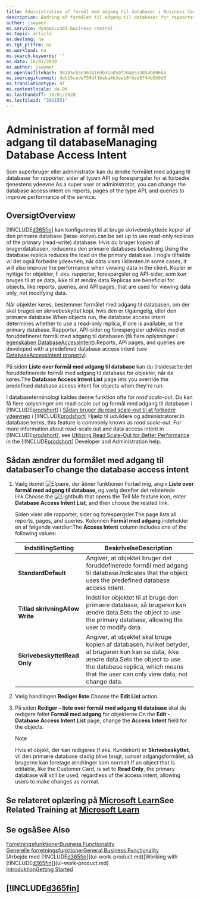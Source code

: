 ```yaml
---
title: Administration af formål med adgang til databaser i Business Central | Microsoft Docs
description: Ændring af formålet til adgang til databaser for rapporter, API-sider og forespørgsler.
author: jswymer
ms.service: dynamics365-business-central
ms.topic: article
ms.devlang: na
ms.tgt_pltfrm: na
ms.workload: na
ms.search.keywords: ''
ms.date: 10/01/2020
ms.author: jswymer
ms.openlocfilehash: 98105cb3e3634169b31a850f20a65a3854b006b4
ms.sourcegitcommit: ddbb5cede750df1baba4b3eab8fbed6744b5b9d6
ms.translationtype: HT
ms.contentlocale: da-DK
ms.lasthandoff: 10/01/2020
ms.locfileid: "3911551"
---
```

# <a name="managing-database-access-intent"></a><span data-ttu-id="ef132-103">Administration af formål med adgang til database</span><span class="sxs-lookup"><span data-stu-id="ef132-103">Managing Database Access Intent</span></span> 

<span data-ttu-id="ef132-104">Som superbruger eller administrator kan du ændre formålet med adgang til databaser for rapporter, sider af typen API og forespørgsler for at forbedre tjenestens ydeevne.</span><span class="sxs-lookup"><span data-stu-id="ef132-104">As a super user or administrator, you can change the database access intent on reports, pages of the type API, and queries to improve performance of the service.</span></span>

## <a name="overview"></a><span data-ttu-id="ef132-105">Oversigt</span><span class="sxs-lookup"><span data-stu-id="ef132-105">Overview</span></span>

[!INCLUDE[d365fin](includes/d365fin_md.md)] <span data-ttu-id="ef132-106">kan konfigureres til at bruge skrivebeskyttede kopier af den primære database (læse-skrive).</span><span class="sxs-lookup"><span data-stu-id="ef132-106">can be set up to use read-only replicas of the primary (read-write) database.</span></span> <span data-ttu-id="ef132-107">Hvis du bruger kopien af brugerdatabasen, reduceres den primære databases belastning.</span><span class="sxs-lookup"><span data-stu-id="ef132-107">Using the database replica reduces the load on the primary database.</span></span> <span data-ttu-id="ef132-108">I nogle tilfælde vil det også forbedre ydeevnen, når data vises i klienten.</span><span class="sxs-lookup"><span data-stu-id="ef132-108">In some cases, it will also improve the performance when viewing data in the client.</span></span> <span data-ttu-id="ef132-109">Kopier er nyttige for objekter, f. eks. rapporter, forespørgsler og API-sider, som kun bruges til at se data, ikke til at ændre data.</span><span class="sxs-lookup"><span data-stu-id="ef132-109">Replicas are beneficial for objects, like reports, queries, and API pages, that are used for viewing data only, not modifying data.</span></span>

<span data-ttu-id="ef132-110">Når objekter køres, bestemmer formålet med adgang til databasen, om der skal bruges en skrivebeskyttet kopi, hvis den er tilgængelig, eller den primære database.</span><span class="sxs-lookup"><span data-stu-id="ef132-110">When objects run, the database access intent determines whether to use a read-only replica, if one is available, or the primary database.</span></span> <span data-ttu-id="ef132-111">Rapporter, API-sider og forespørgsler udvikles med et foruddefineret formål med adgang til databasen (få flere oplysninger i [egenskaben DatabaseAccessIntent](/dynamics365/business-central/dev-itpro/developer/properties/devenv-dataaccessintent-property)).</span><span class="sxs-lookup"><span data-stu-id="ef132-111">Reports, API pages, and queries are developed with a predefined database access intent (see [DatabaseAccessIntent property](/dynamics365/business-central/dev-itpro/developer/properties/devenv-dataaccessintent-property)).</span></span>

<span data-ttu-id="ef132-112">På siden **Liste over formål med adgang til database** kan du tilsidesætte det foruddefinerede formål med adgang til database for objekter, når de køres.</span><span class="sxs-lookup"><span data-stu-id="ef132-112">The **Database Access Intent List** page lets you override the predefined database access intent for objects when they're run.</span></span>

<span data-ttu-id="ef132-113">I databaseterminologi kaldes denne funktion ofte for *read scale-out*. Du kan få flere oplysninger om read-scale out og formål med adgang til databaser i [!INCLUDE[prodshort](includes/prodshort.md)] i [Sådan bruger du read scale-out til at forbedre ydeevnen](/dynamics365/business-central/dev-itpro/administration/database-read-scale-out-overview) i [!INCLUDE[prodshort](includes/prodshort.md)] Hjælp til udviklere og administratorer.</span><span class="sxs-lookup"><span data-stu-id="ef132-113">In database terms, this feature is commonly known as *read scale-out*. For more information about read-scale out and data access intent in [!INCLUDE[prodshort](includes/prodshort.md)], see [Utilizing Read Scale-Out for Better Performance](/dynamics365/business-central/dev-itpro/administration/database-read-scale-out-overview) in the [!INCLUDE[prodshort](includes/prodshort.md)] Developer and Administration help.</span></span>

## <a name="to-change-the-database-access-intent"></a><span data-ttu-id="ef132-114">Sådan ændrer du formålet med adgang til databaser</span><span class="sxs-lookup"><span data-stu-id="ef132-114">To change the database access intent</span></span>

1. <span data-ttu-id="ef132-115">Vælg ikonet ![Elpære, der åbner funktionen Fortæl mig](media/ui-search/search_small.png "Fortæl mig, hvad du vil foretage dig"), angiv **Liste over formål med adgang til database**, og vælg derefter det relaterede link.</span><span class="sxs-lookup"><span data-stu-id="ef132-115">Choose the ![Lightbulb that opens the Tell Me feature](media/ui-search/search_small.png "Tell me what you want to do") icon, enter **Database Access Intent List**, and then choose the related link.</span></span>

    <span data-ttu-id="ef132-116">Siden viser alle rapporter, sider og forespørgsler.</span><span class="sxs-lookup"><span data-stu-id="ef132-116">The page lists all reports, pages, and queries.</span></span> <span data-ttu-id="ef132-117">Kolonnen **Formål med adgang** indeholder en af følgende værdier:</span><span class="sxs-lookup"><span data-stu-id="ef132-117">The **Access Intent** column includes one of the following values:</span></span>

    |<span data-ttu-id="ef132-118">**Indstilling**</span><span class="sxs-lookup"><span data-stu-id="ef132-118">**Setting**</span></span>|<span data-ttu-id="ef132-119">**Beskrivelse**</span><span class="sxs-lookup"><span data-stu-id="ef132-119">**Description**</span></span>|  
    |------------|-------------|  
    |<span data-ttu-id="ef132-120">**Standard**</span><span class="sxs-lookup"><span data-stu-id="ef132-120">**Default**</span></span>|<span data-ttu-id="ef132-121">Angiver, at objektet bruger det foruddefinerede formål med adgang til database.</span><span class="sxs-lookup"><span data-stu-id="ef132-121">Indicates that the object uses the predefined database access intent.</span></span>|
    |<span data-ttu-id="ef132-122">**Tillad skrivning**</span><span class="sxs-lookup"><span data-stu-id="ef132-122">**Allow Write**</span></span>|<span data-ttu-id="ef132-123">Indstiller objektet til at bruge den primære database, så brugeren kan ændre data.</span><span class="sxs-lookup"><span data-stu-id="ef132-123">Sets the object to use the primary database, allowing the user to modify data.</span></span>|
    |<span data-ttu-id="ef132-124">**Skrivebeskyttet**</span><span class="sxs-lookup"><span data-stu-id="ef132-124">**Read Only**</span></span>|<span data-ttu-id="ef132-125">Angiver, at objektet skal bruge kopien af databasen, hvilket betyder, at brugeren kun kan se data, ikke ændre data.</span><span class="sxs-lookup"><span data-stu-id="ef132-125">Sets the object to use the database replica, which means that the user can only view data, not change data.</span></span>|

2. <span data-ttu-id="ef132-126">Vælg handlingen **Rediger liste**.</span><span class="sxs-lookup"><span data-stu-id="ef132-126">Choose the **Edit List** action.</span></span>

3. <span data-ttu-id="ef132-127">På siden **Rediger – liste over formål med adgang til database** skal du redigere feltet **Formål med adgang** for objekterne.</span><span class="sxs-lookup"><span data-stu-id="ef132-127">On the **Edit - Database Access Intent List** page, change the **Access Intent** field for the objects.</span></span>

    > [!NOTE]
    > <span data-ttu-id="ef132-128">Hvis et objekt, der kan redigeres (f.eks. Kundekort) er **Skrivebeskyttet**, vil den primære database stadig blive brugt, uanset adgangsformålet, så brugerne kan foretage ændringer som normalt.</span><span class="sxs-lookup"><span data-stu-id="ef132-128">If an object that is editable, like the Customer Card, is set to **Read Only**, the primary database will still be used, regardless of the access intent, allowing users to make changes as normal.</span></span>

## <a name="see-related-training-at-microsoft-learn"></a><span data-ttu-id="ef132-129">Se relateret oplæring på [Microsoft Learn](/learn/paths/deploy-configure-dynamics-365-business-central/)</span><span class="sxs-lookup"><span data-stu-id="ef132-129">See Related Training at [Microsoft Learn](/learn/paths/deploy-configure-dynamics-365-business-central/)</span></span>

## <a name="see-also"></a><span data-ttu-id="ef132-130">Se også</span><span class="sxs-lookup"><span data-stu-id="ef132-130">See Also</span></span>
[<span data-ttu-id="ef132-131">Forretningsfunktioner</span><span class="sxs-lookup"><span data-stu-id="ef132-131">Business Functionality</span></span>](across-business-functionality.md)  
[<span data-ttu-id="ef132-132">Generelle forretningsfunktioner</span><span class="sxs-lookup"><span data-stu-id="ef132-132">General Business Functionality</span></span>](ui-across-business-areas.md)  
<span data-ttu-id="ef132-133">[Arbejde med [!INCLUDE[d365fin](includes/d365fin_md.md)]](ui-work-product.md)</span><span class="sxs-lookup"><span data-stu-id="ef132-133">[Working with [!INCLUDE[d365fin](includes/d365fin_md.md)]](ui-work-product.md)</span></span>  
[<span data-ttu-id="ef132-134">Introduktion</span><span class="sxs-lookup"><span data-stu-id="ef132-134">Getting Started</span></span>](product-get-started.md)    

## [!INCLUDE[d365fin](includes/free_trial_md.md)]  
